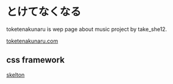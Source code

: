 # とけてなくなる
toketenakunaru is wep page about music project by take_she12.

[toketenakunaru.com](https://toketenakunaru.com)

## css framework
[skelton](http://getskeleton.com/)
